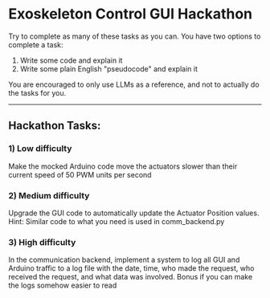 # Exoskeleton Control GUI Hackathon

Try to complete as many of these tasks as you can. You have two options to 
complete a task:

1) Write some code and explain it
2) Write some plain English "pseudocode" and explain it

You are encouraged to only use LLMs as a reference, and not to actually do the
tasks for you.

---

## Hackathon Tasks:

### 1) Low difficulty
Make the mocked Arduino code move the actuators 
slower than their current speed of 50 PWM units per second

### 2) Medium difficulty
Upgrade the GUI code to automatically update 
the Actuator Position values. Hint: Similar code to what you 
need is used in comm_backend.py

### 3) High difficulty
In the communication backend, implement a system to log all GUI and 
Arduino traffic to a log file with the date, time, who made the request, 
who received the request, and what data was involved. Bonus if you can make 
the logs somehow easier to read